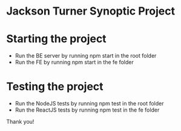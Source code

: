 # Jackson Turner Synoptic Project

# Starting the project

- Run the BE server by running npm start in the root folder
- Run the FE by running npm start in the fe folder

# Testing the project

- Run the NodeJS tests by running npm test in the root folder
- Run the ReactJS tests by running npm test in the fe folder

Thank you!
